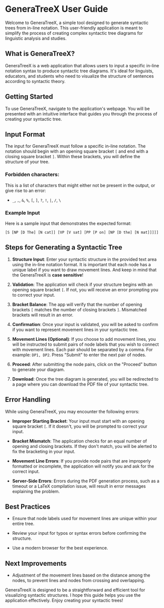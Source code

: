 # GeneraTreeX User Guide

Welcome to GeneraTreeX, a simple tool designed to generate syntactic trees from in-line notation. This user-friendly application is meant to simplify the process of creating complex syntactic tree diagrams for linguistic analysis and studies.

## What is GeneraTreeX?

GeneraTreeX is a web application that allows users to input a specific in-line notation syntax to produce syntactic tree diagrams. It's ideal for linguists, educators, and students who need to visualize the structure of sentences according to syntactic theory.

## Getting Started

To use GeneraTreeX, navigate to the application's webpage. You will be presented with an intuitive interface that guides you through the process of creating your syntactic tree.

## Input Format

The input for GeneraTreeX must follow a specific in-line notation. The notation should begin with an opening square bracket `[` and end with a closing square bracket `]`. Within these brackets, you will define the structure of your tree.

### Forbidden characters:

This is a list of characters that might either not be present in the output, or give rise to an error:
- ` _ `, `,`, `&`, `%`, `[`, `]`, `?`, `!`, `|`, `/`, `\`

### Example Input

Here is a sample input that demonstrates the expected format:

```
[S [NP [D The] [N cat]] [VP [V sat] [PP [P on] [NP [D the] [N mat]]]]]
```

## Steps for Generating a Syntactic Tree

1. **Structure Input**: Enter your syntactic structure in the provided text area using the in-line notation format. It is important that each node has a unique label if you want to draw movement lines. And keep in mind that the GeneraTreeX is **case sensitive**!

2. **Validation**: The application will check if your structure begins with an opening square bracket `[`. If not, you will receive an error prompting you to correct your input.

3. **Bracket Balance**: The app will verify that the number of opening brackets `[` matches the number of closing brackets `]`. Mismatched brackets will result in an error.

4. **Confirmation**: Once your input is validated, you will be asked to confirm if you want to represent movement lines in your syntactic tree.

5. **Movement Lines (Optional)**: If you choose to add movement lines, you will be instructed to submit pairs of node labels that you wish to connect with movement lines. Each pair should be separated by a comma. For example: `DP1, DP2`. Press "Submit" to enter the next pair of nodes. 

6. **Proceed**: After submitting the node pairs, click on the "Proceed" button to generate your diagram.

7. **Download**: Once the tree diagram is generated, you will be redirected to a page where you can download the PDF file of your syntactic tree.

## Error Handling

While using GeneraTreeX, you may encounter the following errors:

- **Improper Starting Bracket**: Your input must start with an opening square bracket `[`. If it doesn't, you will be prompted to correct your input.

- **Bracket Mismatch**: The application checks for an equal number of opening and closing brackets. If they don't match, you will be alerted to fix the bracketing in your input.

- **Movement Line Errors**: If you provide node pairs that are improperly formatted or incomplete, the application will notify you and ask for the correct input.

- **Server-Side Errors**: Errors during the PDF generation process, such as a timeout or a LaTeX compilation issue, will result in error messages explaining the problem.

## Best Practices

- Ensure that node labels used for movement lines are unique within your entire tree.

- Review your input for typos or syntax errors before confirming the structure.

- Use a modern browser for the best experience.

## Next Improvements

- Adjustment of the movement lines based on the distance among the nodes, to prevent lines and nodes from crossing and overlapping.

GeneraTreeX is designed to be a straightforward and efficient tool for visualizing syntactic structures. I hope this guide helps you use the application effectively. Enjoy creating your syntactic trees!

